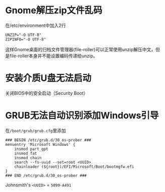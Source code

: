 # Gnome解压zip文件乱码

在/etc/environment中加入2行

```
UNZIP="-O UTF-8"
ZIPINFO="-O UTF-8"
```

这样Gnome桌面的归档文件管理器(file-roller)可以正常使用unzip解压中文，但是file-roller本身并不能设置编码传递给unzip。

# 安装介质U盘无法启动

关闭BIOS中的安全启动（Security Boot）

# GRUB无法自动识别添加Windows引导

在```/boot/grub/grub.cfg```里添加

```
### BEGIN /etc/grub.d/30_os-prober ###
menuentry 'Microsoft Windows' {
	insmod part_gpt
	insmod fat
	insmod chain
	search --fs-uuid --set=root <UUID>
	chainloader (${root})/EFI/Microsoft/Boot/bootmgfw.efi
}
### END /etc/grub.d/30_os-prober ###
```

Johnsmith's ```<UUID>``` = ```5899-A491``` 

